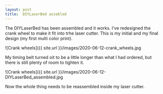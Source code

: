 ```yaml
---
layout: post
title:  DIYLaserBed assebled
---
```


The DIYLaserBed has been assembled and it works.
I've redesigned the crank wheel to make it fit into trhe laser cutter.
This is my initial and my final design (my first multi color print).

![Crank wheels]({{ site.url }}/images/2020-06-12-crank_wheels.jpg

My timing belt turned oit to be a little longer than what I had ordered, but there is still plenty of room to tighten it.

![Crank wheels]({{ site.url }}/images/2020-06-12-DIYLaserBed_assembled.jpg

Now the whole thing needs to be reassembled inside my laser cutter.


